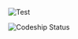 ![Test](http://i.imgur.com/vFNLbd7.png)

![Codeship Status](https://codeship.com/projects/6aaaf110-f1c6-0132-77aa-52b2bfb2ddb1/status?branch=master)
